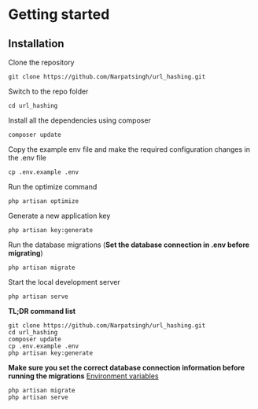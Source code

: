 # Getting started

## Installation

Clone the repository

    git clone https://github.com/Narpatsingh/url_hashing.git

Switch to the repo folder

    cd url_hashing

Install all the dependencies using composer

    composer update

Copy the example env file and make the required configuration changes in the .env file

    cp .env.example .env

Run the optimize command

    php artisan optimize

Generate a new application key

    php artisan key:generate

Run the database migrations (**Set the database connection in .env before migrating**)

    php artisan migrate

Start the local development server

    php artisan serve


**TL;DR command list**

    git clone https://github.com/Narpatsingh/url_hashing.git
    cd url_hashing
    composer update
    cp .env.example .env
    php artisan key:generate 
    
**Make sure you set the correct database connection information before running the migrations** [Environment variables](#environment-variables)

    php artisan migrate
    php artisan serve